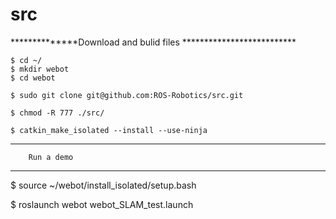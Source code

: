 # src

**************Download and bulid files **************************

    $ cd ~/
    $ mkdir webot
    $ cd webot

    $ sudo git clone git@github.com:ROS-Robotics/src.git

    $ chmod -R 777 ./src/

    $ catkin_make_isolated --install --use-ninja

***********************************
        Run a demo  
***********************************        

$ source ~/webot/install_isolated/setup.bash

$ roslaunch webot webot_SLAM_test.launch
